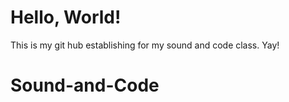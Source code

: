 # Hello, World!

This is my git hub establishing for my sound and code class. Yay!
# Sound-and-Code
